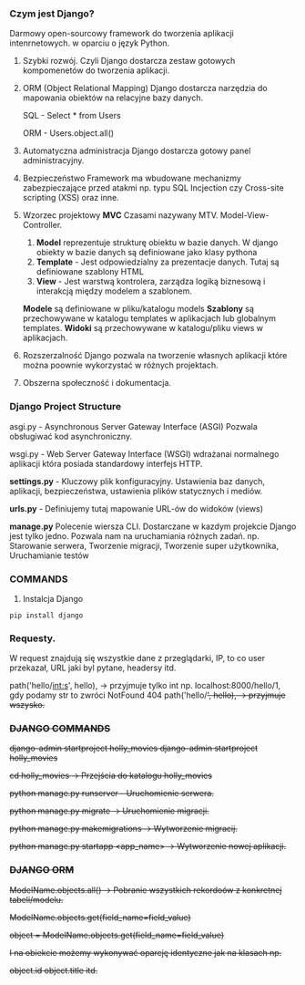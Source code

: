### Czym jest Django? 
Darmowy open-sourcowy framework do tworzenia aplikacji intenrnetowych.
w oparciu o język Python.

1. Szybki rozwój. 
   Czyli Django dostarcza zestaw gotowych kompomenetów do tworzenia aplikacji.

2. ORM (Object Relational Mapping)
   Django dostarcza narzędzia do mapowania obiektów na relacyjne bazy danych.
    
   SQL - Select * from Users 

   ORM - Users.object.all()

3. Automatyczna administracja 
   Django dostarcza gotowy panel administracyjny.

4. Bezpieczeństwo 
    Framework ma wbudowane mechanizmy zabezpieczające przed atakmi np. typu SQL Incjection 
    czy Cross-site scripting (XSS) oraz inne. 

5. Wzorzec projektowy **MVC** Czasami nazywany MTV. Model-View-Controller. 
   1. **Model** reprezentuje strukturę obiektu w bazie danych. W django obiekty w bazie danych
   są definiowane jako klasy pythona
   2. **Template** - Jest odpowiedzialny za prezentacje danych. Tutaj są definiowane szablony HTML
   3. **View** - Jest warstwą kontrolera, zarządza logiką biznesową i interakcją między modelem a szablonem. 
   
   **Modele** są definiowane w pliku/katalogu models 
   **Szablony** są przechowywane w katalogu templates w aplikacjach lub globalnym templates.
   **Widoki** są przechowywane w katalogu/pliku views w aplikacjach. 
6. Rozszerzalność Django pozwala na tworzenie własnych aplikacji które można poownie wykorzystać w różnych projektach.
7. Obszerna społeczność i dokumentacja. 


### Django Project Structure
asgi.py - Asynchronous Server Gateway Interface (ASGI) Pozwala obsługiwać kod asynchroniczny.

wsgi.py - Web Server Gateway Interface (WSGI) wdrażanai normalnego aplikacji która posiada standardowy interfejs HTTP.

**settings.py** - Kluczowy plik konfiguracyjny. Ustawienia baz danych, aplikacji, bezpieczeństwa, ustawienia plików statycznych i mediów.

**urls.py** - Definiujemy tutaj mapowanie URL-ów do widoków (views)

**manage.py** Polecenie wiersza CLI. Dostarczane w kazdym projekcie Django jest tylko jedno. Pozwala
nam na uruchamiania różnych zadań. np. Starowanie serwera, Tworzenie migracji, Tworzenie super użytkownika, Uruchamianie testów 

### COMMANDS 
1. Instalcja Django 

`pip install django` 



### Requesty. 
W request znajdują się wszystkie dane z przeglądarki, IP, to co user przekazał, URL jaki byl pytane, headersy itd.


path('hello/<int:s>', hello), -> przyjmuje tylko int np. localhost:8000/hello/1, gdy podamy str to zwróci NotFound 404
path('hello/<s>', hello), -> przyjmuje wszysko.

   

### DJANGO COMMANDS

django-admin startproject holly_movies <destination>
django-admin startproject holly_movies 


cd holly_movies -> Przejścia do katalogu holly_movies

python manage.py runserver - Uruchomienie serwera.


python manage.py migrate -> Uruchomienie migracji.

python manage.py makemigrations -> Wytworzenie migracij. 

python manage.py startapp <app_name> -> Wytworzenie nowej aplikacji.


### DJANGO ORM 

ModelName.objects.all() -> Pobranie wszystkich rekordoów z konkretnej tabeli/modelu.

ModelName.objects.get(field_name=field_value)

object = ModelName.objects.get(field_name=field_value)

I na obiekcie możemy wykonywać oparcję identyczne jak na klasach np.

object.id 
object.title itd. 
